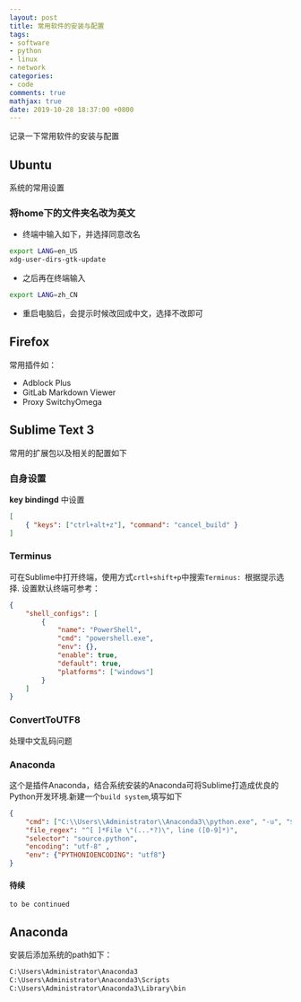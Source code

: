 ```yaml
---
layout: post
title: 常用软件的安装与配置
tags:
- software
- python
- linux
- network
categories:
- code
comments: true
mathjax: true
date: 2019-10-28 18:37:00 +0800
---
```

记录一下常用软件的安装与配置

## Ubuntu
系统的常用设置

### 将home下的文件夹名改为英文
+ 终端中输入如下，并选择同意改名
```bash
export LANG=en_US
xdg-user-dirs-gtk-update
```
+ 之后再在终端输入
```bash
export LANG=zh_CN
```
+ 重启电脑后，会提示时候改回成中文，选择不改即可

## Firefox
常用插件如：
+ Adblock Plus
+ GitLab Markdown Viewer
+ Proxy SwitchyOmega

## Sublime Text 3
常用的扩展包以及相关的配置如下

### 自身设置
**key bindingd** 中设置
```json
[
	{ "keys": ["ctrl+alt+z"], "command": "cancel_build" }
]
```

### Terminus
可在Sublime中打开终端，使用方式`crtl+shift+p`中搜索`Terminus: `根据提示选择. 设置默认终端可参考：
```json
{
    "shell_configs": [
        {
            "name": "PowerShell",
            "cmd": "powershell.exe",
            "env": {},
            "enable": true,
            "default": true,
            "platforms": ["windows"]
        }
    ]
}
```

### ConvertToUTF8
处理中文乱码问题

### Anaconda
这个是插件Anaconda，结合系统安装的Anaconda可将Sublime打造成优良的Python开发环境.新建一个`build system`,填写如下
```json
{
    "cmd": ["C:\\Users\\Administrator\\Anaconda3\\python.exe", "-u", "$file"],
    "file_regex": "^[ ]*File \"(...*?)\", line ([0-9]*)",
    "selector": "source.python",
    "encoding": "utf-8" ,
    "env": {"PYTHONIOENCODING": "utf8"}
}
```

#### 待续
`to be continued`

## Anaconda

安装后添加系统的path如下：
```bash
C:\Users\Administrator\Anaconda3
C:\Users\Administrator\Anaconda3\Scripts
C:\Users\Administrator\Anaconda3\Library\bin
```
